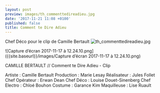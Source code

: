 ```yaml
---
layout: post
preview: images/th_commenttedireadieu.jpg
date: '2017-11-21 11:08 +0100'
published: false
title: Comment te Dire Adieu
---
```

Chef Déco pour le clip de Camille Bertault
![th_commenttedireadieu.jpg]({{site.baseurl}}/images/th_commenttedireadieu.jpg)

![Capture d’écran 2017-11-17 à 12.24.10.png]({{site.baseurl}}/images/Capture d’écran 2017-11-17 à 12.24.10.png)


CAMILLE BERTAULT // Comment te Dire Adieu - Clip

Artiste : Camille Bertault
Production : Marie Lesay 
Réalisateur : Jules Follet
Chef Opérateur : Erwan Dean
Chef Déco : Louise Douet-Sinenberg
Chef Electro : Chloé Bouhon
Costume : Garance Kim
Maquilleuse : Lise Ruault
